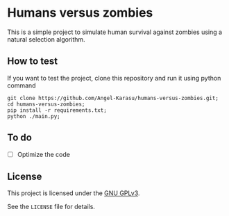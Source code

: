 # Humans versus zombies

This is a simple project to simulate human survival against zombies using a natural selection algorithm.
    
## How to test

If you want to test the project, clone this repository and run it using python command
```shell
git clone https://github.com/Angel-Karasu/humans-versus-zombies.git;
cd humans-versus-zombies;
pip install -r requirements.txt;
python ./main.py;
```

## To do

- [ ] Optimize the code
  
## License

This project is licensed under the [GNU GPLv3](https://choosealicense.com/licenses/gpl-3.0/).

See the `LICENSE` file for details.

